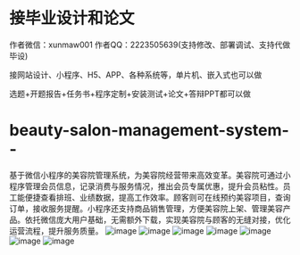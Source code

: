 # 接毕业设计和论文
作者微信：xunmaw001  作者QQ：2223505639(支持修改、部署调试、支持代做毕设)

接网站设计、小程序、H5、APP、各种系统等，单片机、嵌入式也可以做

选题+开题报告+任务书+程序定制+安装测试+论文+答辩PPT都可以做
# beauty-salon-management-system--
基于微信小程序的美容院管理系统，为美容院经营带来高效变革。美容院可通过小程序管理会员信息，记录消费与服务情况，推出会员专属优惠，提升会员粘性。员工能便捷查看排班、业绩数据，提高工作效率。顾客则可在线预约美容项目，查询订单，接收服务提醒。小程序还支持商品销售管理，方便美容院上架、管理美容产品。依托微信庞大用户基础，无需额外下载，实现美容院与顾客的无缝对接，优化运营流程，提升服务质量。 
![image](https://github.com/user-attachments/assets/629aa426-a9d4-47a6-bae0-59b22700c5af)
![image](https://github.com/user-attachments/assets/3f56f850-40d2-4040-af99-e4d53c350709)
![image](https://github.com/user-attachments/assets/ffb0a7e0-850d-4bde-b446-8693766ebde9)
![image](https://github.com/user-attachments/assets/0ee743a0-35a0-4202-9859-0b6ecfb96f9f)
![image](https://github.com/user-attachments/assets/04952fa8-d63b-4f7b-bace-6202b3d9fc0c)
![image](https://github.com/user-attachments/assets/d3077119-a3cd-499c-b5b0-42361b05c4a5)
![image](https://github.com/user-attachments/assets/cfa9df0c-ee16-4dd5-818b-69e9950f2c10)
